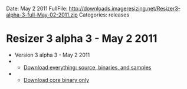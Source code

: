 Date: May 2 2011
FullFile: http://downloads.imageresizing.net/Resizer3-alpha-3-full-May-02-2011.zip
Categories: releases

# Resizer 3 alpha 3 - May 2 2011

* Version 3 alpha 3 - May 2 2011 
* * [Download everything: source, binaries, and samples](http://downloads.imageresizing.net/Resizer3-alpha-3-full-May-02-2011.zip) 
* * [Download core binary only](http://downloads.imageresizing.net/Resizer3-alpha-3-min-May-02-2011.zip)
